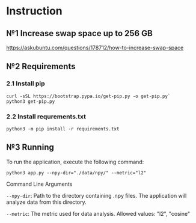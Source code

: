 # Instruction

## №1 Increase swap space up to 256 GB

https://askubuntu.com/questions/178712/how-to-increase-swap-space

## №2 Requirements

### 2.1 Install pip

```shell 
curl -sSL https://bootstrap.pypa.io/get-pip.py -o get-pip.py`
python3 get-pip.py
```

### 2.2 Install requrements.txt

`python3 -m pip install -r requirements.txt`

## №3 Running

To run the application, execute the following command:

`python3 app.py --npy-dir="./data/npy/" --metric="l2"`

Command Line Arguments

`--npy-dir`: Path to the directory containing .npy files. The application will analyze data from this directory.

`--metric`: The metric used for data analysis. Allowed values: "l2", "cosine"

##